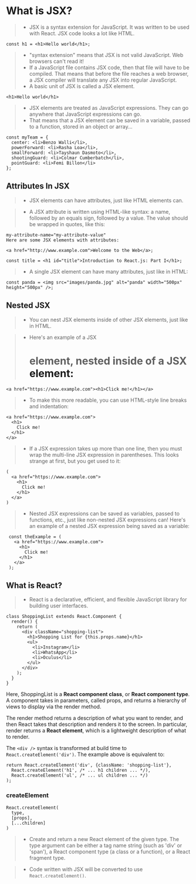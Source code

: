 # What is JSX?

>- JSX is a syntax extension for JavaScript. It was written to be used with React. JSX code looks a lot like HTML.

```
const h1 = <h1>Hello world</h1>;
```

>- "syntax extension" means that JSX is not valid JavaScript. Web browsers can't read it!
>- If a JavaScript file contains JSX code, then that file will have to be compiled. That means that before the file reaches a web browser, a JSX compiler will translate any JSX into regular JavaScript.
>- A basic unit of JSX is called a JSX element.

```
<h1>Hello world</h1>
```

>- JSX elements are treated as JavaScript expressions. They can go anywhere that JavaScript expressions can go.
>- That means that a JSX element can be saved in a variable, passed to a function, stored in an object or array...

```
const myTeam = {
  center: <li>Benzo Walli</li>,
  powerForward: <li>Rasha Loa</li>,
  smallForward: <li>Tayshaun Dasmoto</li>,
  shootingGuard: <li>Colmar Cumberbatch</li>,
  pointGuard: <li>Femi Billon</li>
};
```

## Attributes In JSX
>- JSX elements can have attributes, just like HTML elements can.

>- A JSX attribute is written using HTML-like syntax: a name, followed by an equals sign, followed by a value. The value should be wrapped in quotes, like this:
```
my-attribute-name="my-attribute-value"
Here are some JSX elements with attributes:

<a href="http://www.example.com">Welcome to the Web</a>;

const title = <h1 id="title">Introduction to React.js: Part I</h1>;
```

>- A single JSX element can have many attributes, just like in HTML:

```
const panda = <img src="images/panda.jpg" alt="panda" width="500px" height="500px" />;
```

## Nested JSX
>- You can nest JSX elements inside of other JSX elements, just like in HTML.

>- Here's an example of a JSX <h1> element, nested inside of a JSX <a> element:

```
<a href="https://www.example.com"><h1>Click me!</h1></a>
```

>- To make this more readable, you can use HTML-style line breaks and indentation:

```
<a href="https://www.example.com">
  <h1>
    Click me!
  </h1>
</a>
```

>- If a JSX expression takes up more than one line, then you must wrap the multi-line JSX expression in parentheses. This looks strange at first, but you get used to it:

```
(
  <a href="https://www.example.com">
    <h1>
      Click me!
    </h1>
  </a>
)
```

>- Nested JSX expressions can be saved as variables, passed to functions, etc., just like non-nested JSX expressions can! Here's an example of a nested JSX expression being saved as a variable:

```
 const theExample = (
   <a href="https://www.example.com">
     <h1>
       Click me!
     </h1>
   </a>
 );
```




## What is React?
>- React is a declarative, efficient, and flexible JavaScript library for building user interfaces.

```
class ShoppingList extends React.Component {
  render() {
    return (
      <div className="shopping-list">
        <h1>Shopping List for {this.props.name}</h1>
        <ul>
          <li>Instagram</li>
          <li>WhatsApp</li>
          <li>Oculus</li>
        </ul>
      </div>
    );
  }
}
```

Here, ShoppingList is a __React component class__, or
__React component type__. A component takes in parameters, called props, and returns a hierarchy of views to display via the render method.

The render method returns a description of what you want to render, and then React takes that description and renders it to the screen. In particular, render returns a __React element__, which is a lightweight description of what to render.

The `<div />` syntax is transformed at build time to `React.createElement('div')`. The example above is equivalent to:

```
return React.createElement('div', {className: 'shopping-list'},
  React.createElement('h1', /* ... h1 children ... */),
  React.createElement('ul', /* ... ul children ... */)
);
```
### createElement

```
React.createElement(
  type,
  [props],
  [...children]
)
```
>- Create and return a new React element of the given type. The type argument can be either a tag name string (such as 'div' or 'span'), a React component type (a class or a function), or a React fragment type.

>- Code written with JSX will be converted to use `React.createElement()`.
